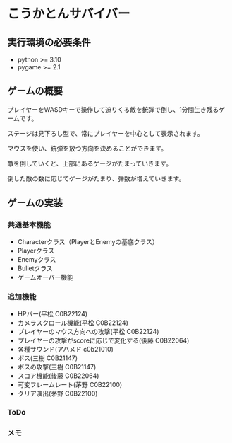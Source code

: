 # こうかとんサバイバー
## 実行環境の必要条件
* python >= 3.10
* pygame >= 2.1

## ゲームの概要
プレイヤーをWASDキーで操作して迫りくる敵を銃弾で倒し、1分間生き残るゲームです。

ステージは見下ろし型で、常にプレイヤーを中心として表示されます。

マウスを使い、銃弾を放つ方向を決めることができます。

敵を倒していくと、上部にあるゲージがたまっていきます。

倒した敵の数に応じてゲージがたまり、弾数が増えていきます。


## ゲームの実装

### 共通基本機能
* Characterクラス（PlayerとEnemyの基底クラス）
* Playerクラス
* Enemyクラス
* Bulletクラス
* ゲームオーバー機能

### 追加機能
* HPバー(平松 C0B22124)
* カメラスクロール機能(平松 C0B22124)
* プレイヤーのマウス方向への攻撃(平松 C0B22124)
* プレイヤーの攻撃がscoreに応じで変化する(後藤 C0B22064)
* 各種サウンド(アハメド c0b21010)
* ボス(三樹 C0B21147)
* ボスの攻撃(三樹 C0B21147)
* スコア機能(後藤 C0B22064)
* 可変フレームレート(茅野 C0B22100)
* クリア演出(茅野 C0B22100)
### ToDo

### メモ
